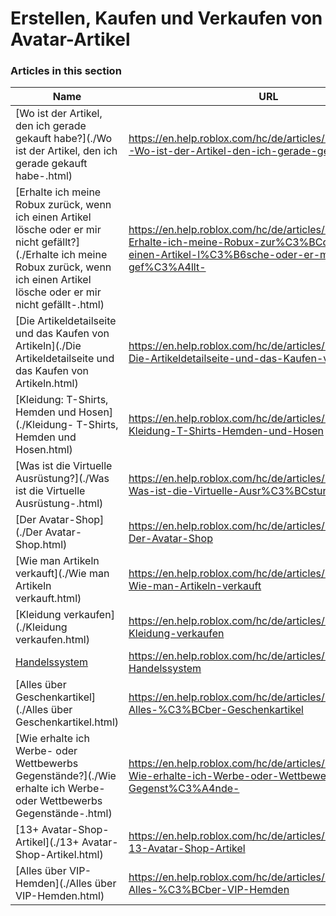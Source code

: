 # Erstellen, Kaufen und Verkaufen von Avatar-Artikel  
### Articles in this section
Name|URL
-|-
[Wo ist der Artikel, den ich gerade gekauft habe?](./Wo ist der Artikel, den ich gerade gekauft habe-.html) |https://en.help.roblox.com/hc/de/articles/360029542532-Wo-ist-der-Artikel-den-ich-gerade-gekauft-habe-
[Erhalte ich meine Robux zurück, wenn ich einen Artikel lösche oder er mir nicht gefällt?](./Erhalte ich meine Robux zurück, wenn ich einen Artikel lösche oder er mir nicht gefällt-.html) |https://en.help.roblox.com/hc/de/articles/203313290-Erhalte-ich-meine-Robux-zur%C3%BCck-wenn-ich-einen-Artikel-l%C3%B6sche-oder-er-mir-nicht-gef%C3%A4llt-
[Die Artikeldetailseite und das Kaufen von Artikeln](./Die Artikeldetailseite und das Kaufen von Artikeln.html) |https://en.help.roblox.com/hc/de/articles/206142306-Die-Artikeldetailseite-und-das-Kaufen-von-Artikeln
[Kleidung: T-Shirts, Hemden und Hosen](./Kleidung- T-Shirts, Hemden und Hosen.html) |https://en.help.roblox.com/hc/de/articles/203313170-Kleidung-T-Shirts-Hemden-und-Hosen
[Was ist die Virtuelle Ausrüstung?](./Was ist die Virtuelle Ausrüstung-.html) |https://en.help.roblox.com/hc/de/articles/203313630-Was-ist-die-Virtuelle-Ausr%C3%BCstung-
[Der Avatar-Shop](./Der Avatar-Shop.html) |https://en.help.roblox.com/hc/de/articles/203313300-Der-Avatar-Shop
[Wie man Artikeln verkauft](./Wie man Artikeln verkauft.html) |https://en.help.roblox.com/hc/de/articles/203313260-Wie-man-Artikeln-verkauft
[Kleidung verkaufen](./Kleidung verkaufen.html) |https://en.help.roblox.com/hc/de/articles/203313180-Kleidung-verkaufen
[Handelssystem](./Handelssystem.html) |https://en.help.roblox.com/hc/de/articles/203313310-Handelssystem
[Alles über Geschenkartikel](./Alles über Geschenkartikel.html) |https://en.help.roblox.com/hc/de/articles/205630374-Alles-%C3%BCber-Geschenkartikel
[Wie erhalte ich Werbe- oder Wettbewerbs Gegenstände?](./Wie erhalte ich Werbe- oder Wettbewerbs Gegenstände-.html) |https://en.help.roblox.com/hc/de/articles/203313270-Wie-erhalte-ich-Werbe-oder-Wettbewerbs-Gegenst%C3%A4nde-
[13+ Avatar-Shop-Artikel](./13+ Avatar-Shop-Artikel.html) |https://en.help.roblox.com/hc/de/articles/203313320-13-Avatar-Shop-Artikel
[Alles über VIP-Hemden](./Alles über VIP-Hemden.html) |https://en.help.roblox.com/hc/de/articles/203314080-Alles-%C3%BCber-VIP-Hemden